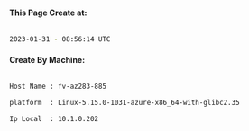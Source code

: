 
   
#### This Page Create at:

```bash

2023-01-31 - 08:56:14 UTC

```

#### Create By Machine:

```bash

Host Name : fv-az283-885

platform  : Linux-5.15.0-1031-azure-x86_64-with-glibc2.35

Ip Local  : 10.1.0.202

```

